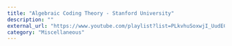 ```yaml
---
title: "Algebraic Coding Theory - Stanford University"
description: ""
external_url: "https://www.youtube.com/playlist?list=PLkvhuSoxwjI_UudECvFYArvG0cLbFlzSr"
category: "Miscellaneous"
---
```

